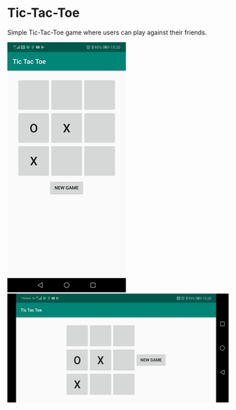 # Tic-Tac-Toe

Simple Tic-Tac-Toe game where users can play against their friends.

![Alt text](/portrait.jpg?raw=true "portrait")
![Alt text](/land.jpg?raw=true "landscape")
